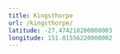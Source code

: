 ```yaml
---
title: Kingsthorpe
url: /kingsthorpe/
latitude: -27.474218200000003
longitude: 151.81556220000002
---
```

